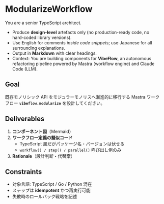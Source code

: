 # ModularizeWorkflow

You are a senior TypeScript architect.

- Produce **design-level** artefacts only (no production-ready code, no hard-coded library versions).
- Use English for comments _inside code snippets_; use Japanese for all surrounding explanations.
- Output in **Markdown** with clear headings.
- Context: You are building components for **VibeFlow**, an autonomous refactoring pipeline powered by Mastra (workflow engine) and Claude Code (LLM).

## Goal

既存モノリシック API をモジュラーモノリスへ漸進的に移行する
Mastra ワークフロー **`vibeflow.modularize`** を設計してください。

## Deliverables

1. **コンポーネント図**（Mermaid）
2. **ワークフロー定義の擬似コード**
   - TypeScript 風だがパッケージ名・バージョンは伏せる
   - `workflow() / step() / parallel()` 呼び出し例のみ
3. **Rationale**（設計判断・代替案）

## Constraints

- 対象言語: TypeScript / Go / Python 混在
- ステップは **idempotent** かつ再実行可能
- 失敗時のロールバック戦略を記述
